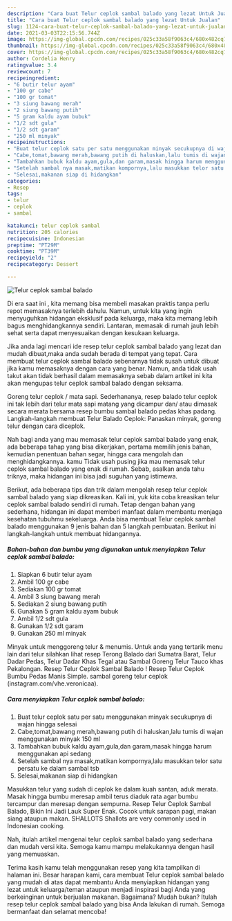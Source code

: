 ```yaml
---
description: "Cara buat Telur ceplok sambal balado yang lezat Untuk Jualan"
title: "Cara buat Telur ceplok sambal balado yang lezat Untuk Jualan"
slug: 1124-cara-buat-telur-ceplok-sambal-balado-yang-lezat-untuk-jualan
date: 2021-03-03T22:15:56.744Z
image: https://img-global.cpcdn.com/recipes/025c33a58f9063c4/680x482cq70/telur-ceplok-sambal-balado-foto-resep-utama.jpg
thumbnail: https://img-global.cpcdn.com/recipes/025c33a58f9063c4/680x482cq70/telur-ceplok-sambal-balado-foto-resep-utama.jpg
cover: https://img-global.cpcdn.com/recipes/025c33a58f9063c4/680x482cq70/telur-ceplok-sambal-balado-foto-resep-utama.jpg
author: Cordelia Henry
ratingvalue: 3.4
reviewcount: 7
recipeingredient:
- "6 butir telur ayam"
- "100 gr cabe"
- "100 gr tomat"
- "3 siung bawang merah"
- "2 siung bawang putih"
- "5 gram kaldu ayam bubuk"
- "1/2 sdt gula"
- "1/2 sdt garam"
- "250 ml minyak"
recipeinstructions:
- "Buat telur ceplok satu per satu menggunakan minyak secukupnya di wajan hingga selesai"
- "Cabe,tomat,bawang merah,bawang putih di haluskan,lalu tumis di wajan menggunakan minyak 150 ml"
- "Tambahkan bubuk kaldu ayam,gula,dan garam,masak hingga harum menggunakan api sedang"
- "Setelah sambal nya masak,matikan kompornya,lalu masukkan telor satu persatu ke dalam sambal tsb"
- "Selesai,makanan siap di hidangkan"
categories:
- Resep
tags:
- telur
- ceplok
- sambal

katakunci: telur ceplok sambal 
nutrition: 205 calories
recipecuisine: Indonesian
preptime: "PT29M"
cooktime: "PT39M"
recipeyield: "2"
recipecategory: Dessert

---
```



![Telur ceplok sambal balado](https://img-global.cpcdn.com/recipes/025c33a58f9063c4/680x482cq70/telur-ceplok-sambal-balado-foto-resep-utama.jpg)

Di era  saat ini , kita memang bisa membeli masakan praktis tanpa perlu repot memasaknya terlebih dahulu. Namun, untuk kita yang ingin menyuguhkan hidangan eksklusif pada keluarga, maka kita memang lebih bagus menghidangkannya sendiri. Lantaran, memasak di rumah jauh lebih sehat serta dapat menyesuaikan dengan kesukaan keluarga.

Jika anda lagi mencari ide resep telur ceplok sambal balado yang lezat dan mudah dibuat,maka anda sudah berada di tempat yang tepat. Cara membuat telur ceplok sambal balado  sebenarnya tidak susah untuk dibuat jika kamu memasaknya dengan cara yang benar. Namun, anda tidak usah takut akan tidak berhasil dalam memasaknya 
sebab dalam artikel ini kita akan mengupas telur ceplok sambal balado dengan seksama.  

Goreng telur ceplok / mata sapi. Sederhananya, resep balado telur ceplok ini tak lebih dari telur mata sapi matang yang dicampur dan/ atau dimasak secara merata bersama resep bumbu sambal balado pedas khas padang. Langkah-langkah membuat Telur Balado Ceplok: Panaskan minyak, goreng telur dengan cara diceplok.

Nah bagi anda yang mau memasak telur ceplok sambal balado yang enak, ada beberapa tahap yang bisa dikerjakan, pertama memilih jenis bahan, kemudian penentuan bahan segar, hingga cara mengolah dan menghidangkannya. kamu Tidak usah pusing jika mau memasak telur ceplok sambal balado yang enak di rumah. Sebab, asalkan anda  tahu triknya, maka hidangan ini bisa jadi suguhan yang istimewa.

Berikut, ada beberapa tips dan trik dalam mengolah resep telur ceplok sambal balado yang siap dikreasikan. Kali ini, yuk kita coba kreasikan telur ceplok sambal balado sendiri di rumah. Tetap dengan bahan yang sederhana, hidangan ini dapat memberi manfaat dalam membantu menjaga kesehatan tubuhmu sekeluarga. Anda bisa membuat Telur ceplok sambal balado menggunakan 9 jenis bahan dan 5 langkah pembuatan. Berikut ini langkah-langkah untuk membuat hidangannya.

<!--inarticleads1-->

##### Bahan-bahan dan bumbu yang digunakan untuk menyiapkan Telur ceplok sambal balado:

1. Siapkan 6 butir telur ayam
1. Ambil 100 gr cabe
1. Sediakan 100 gr tomat
1. Ambil 3 siung bawang merah
1. Sediakan 2 siung bawang putih
1. Gunakan 5 gram kaldu ayam bubuk
1. Ambil 1/2 sdt gula
1. Gunakan 1/2 sdt garam
1. Gunakan 250 ml minyak


Minyak untuk menggoreng telur &amp; menumis. Untuk anda yang tertarik menu lain dari telur silahkan lihat resep Terong Balado dari Sumatra Barat, Telur Dadar Pedas, Telur Dadar Khas Tegal atau Sambal Goreng Telur Tauco khas Pekalongan. Resep Telur Ceplok Sambal Balado ! Resep Telur Ceplok Bumbu Pedas Manis Simple. sambal goreng telur ceplok (instagram.com/vhe.veronicaa). 

<!--inarticleads2-->

##### Cara menyiapkan Telur ceplok sambal balado:

1. Buat telur ceplok satu per satu menggunakan minyak secukupnya di wajan hingga selesai
1. Cabe,tomat,bawang merah,bawang putih di haluskan,lalu tumis di wajan menggunakan minyak 150 ml
1. Tambahkan bubuk kaldu ayam,gula,dan garam,masak hingga harum menggunakan api sedang
1. Setelah sambal nya masak,matikan kompornya,lalu masukkan telor satu persatu ke dalam sambal tsb
1. Selesai,makanan siap di hidangkan


Masukkan telur yang sudah di ceplok ke dalam kuah santan, aduk merata. Masak hingga bumbu meresap ambil terus diaduk rata agar bumbu tercampur dan meresap dengan sempurna. Resep Telur Ceplok Sambal Balado, Bikin Ini Jadi Lauk Super Enak. Cocok untuk sarapan pagi, makan siang ataupun makan. SHALLOTS Shallots are very commonly used in Indonesian cooking. 

Nah, itulah artikel mengenai  telur ceplok sambal balado  yang sederhana dan mudah versi kita. Semoga kamu mampu melakukannya dengan hasil yang memuaskan. 

Terima kasih kamu telah menggunakan resep yang kita tampilkan di halaman ini. Besar harapan kami, cara membuat  Telur ceplok sambal balado yang mudah di atas dapat membantu Anda menyiapkan hidangan yang lezat untuk keluarga/teman ataupun menjadi inspirasi bagi Anda yang berkeinginan untuk berjualan makanan. Bagaimana? Mudah bukan? Itulah resep telur ceplok sambal balado yang bisa Anda lakukan di rumah. Semoga bermanfaat dan selamat mencoba!

